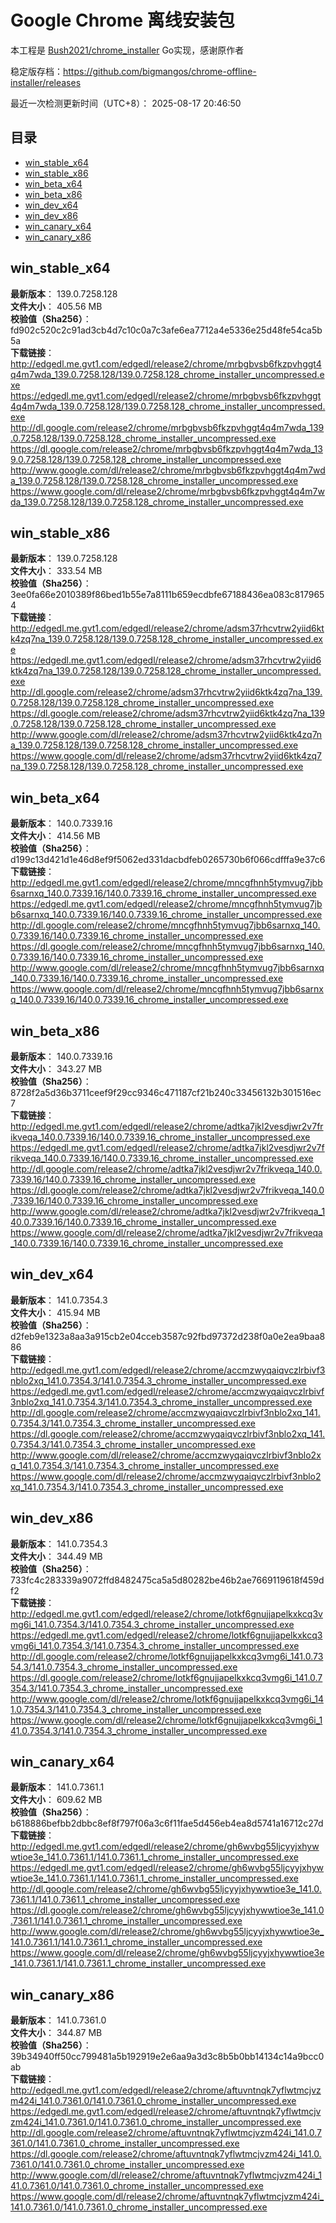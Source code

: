 # Google Chrome 离线安装包
本工程是 [Bush2021/chrome_installer](https://github.com/Bush2021/chrome_installer) Go实现，感谢原作者

稳定版存档：<https://github.com/bigmangos/chrome-offline-installer/releases>

最近一次检测更新时间（UTC+8）：
2025-08-17 20:46:50

## 目录
* [win_stable_x64](https://github.com/bigmangos/chrome-offline-installer?tab=readme-ov-file#win_stable_x64)
* [win_stable_x86](https://github.com/bigmangos/chrome-offline-installer?tab=readme-ov-file#win_stable_x86)
* [win_beta_x64](https://github.com/bigmangos/chrome-offline-installer?tab=readme-ov-file#win_beta_x64)
* [win_beta_x86](https://github.com/bigmangos/chrome-offline-installer?tab=readme-ov-file#win_beta_x86)
* [win_dev_x64](https://github.com/bigmangos/chrome-offline-installer?tab=readme-ov-file#win_dev_x64)
* [win_dev_x86](https://github.com/bigmangos/chrome-offline-installer?tab=readme-ov-file#win_dev_x86)
* [win_canary_x64](https://github.com/bigmangos/chrome-offline-installer?tab=readme-ov-file#win_canary_x64)
* [win_canary_x86](https://github.com/bigmangos/chrome-offline-installer?tab=readme-ov-file#win_canary_x86)

## win_stable_x64
**最新版本**： 139.0.7258.128  
**文件大小**： 405.56 MB  
**校验值（Sha256）**： fd902c520c2c91ad3cb4d7c10c0a7c3afe6ea7712a4e5336e25d48fe54ca5b5a  
**下载链接**：
http://edgedl.me.gvt1.com/edgedl/release2/chrome/mrbgbvsb6fkzpvhggt4q4m7wda_139.0.7258.128/139.0.7258.128_chrome_installer_uncompressed.exe
https://edgedl.me.gvt1.com/edgedl/release2/chrome/mrbgbvsb6fkzpvhggt4q4m7wda_139.0.7258.128/139.0.7258.128_chrome_installer_uncompressed.exe
http://dl.google.com/release2/chrome/mrbgbvsb6fkzpvhggt4q4m7wda_139.0.7258.128/139.0.7258.128_chrome_installer_uncompressed.exe
https://dl.google.com/release2/chrome/mrbgbvsb6fkzpvhggt4q4m7wda_139.0.7258.128/139.0.7258.128_chrome_installer_uncompressed.exe
http://www.google.com/dl/release2/chrome/mrbgbvsb6fkzpvhggt4q4m7wda_139.0.7258.128/139.0.7258.128_chrome_installer_uncompressed.exe
https://www.google.com/dl/release2/chrome/mrbgbvsb6fkzpvhggt4q4m7wda_139.0.7258.128/139.0.7258.128_chrome_installer_uncompressed.exe
## win_stable_x86
**最新版本**： 139.0.7258.128  
**文件大小**： 333.54 MB  
**校验值（Sha256）**： 3ee0fa66e2010389f86bed1b55e7a8111b659ecdbfe67188436ea083c8179654  
**下载链接**：
http://edgedl.me.gvt1.com/edgedl/release2/chrome/adsm37rhcvtrw2yiid6ktk4zq7na_139.0.7258.128/139.0.7258.128_chrome_installer_uncompressed.exe
https://edgedl.me.gvt1.com/edgedl/release2/chrome/adsm37rhcvtrw2yiid6ktk4zq7na_139.0.7258.128/139.0.7258.128_chrome_installer_uncompressed.exe
http://dl.google.com/release2/chrome/adsm37rhcvtrw2yiid6ktk4zq7na_139.0.7258.128/139.0.7258.128_chrome_installer_uncompressed.exe
https://dl.google.com/release2/chrome/adsm37rhcvtrw2yiid6ktk4zq7na_139.0.7258.128/139.0.7258.128_chrome_installer_uncompressed.exe
http://www.google.com/dl/release2/chrome/adsm37rhcvtrw2yiid6ktk4zq7na_139.0.7258.128/139.0.7258.128_chrome_installer_uncompressed.exe
https://www.google.com/dl/release2/chrome/adsm37rhcvtrw2yiid6ktk4zq7na_139.0.7258.128/139.0.7258.128_chrome_installer_uncompressed.exe
## win_beta_x64
**最新版本**： 140.0.7339.16  
**文件大小**： 414.56 MB  
**校验值（Sha256）**： d199c13d421d1e46d8ef9f5062ed331dacbdfeb0265730b6f066cdfffa9e37c6  
**下载链接**：
http://edgedl.me.gvt1.com/edgedl/release2/chrome/mncgfhnh5tymvug7jbb6sarnxq_140.0.7339.16/140.0.7339.16_chrome_installer_uncompressed.exe
https://edgedl.me.gvt1.com/edgedl/release2/chrome/mncgfhnh5tymvug7jbb6sarnxq_140.0.7339.16/140.0.7339.16_chrome_installer_uncompressed.exe
http://dl.google.com/release2/chrome/mncgfhnh5tymvug7jbb6sarnxq_140.0.7339.16/140.0.7339.16_chrome_installer_uncompressed.exe
https://dl.google.com/release2/chrome/mncgfhnh5tymvug7jbb6sarnxq_140.0.7339.16/140.0.7339.16_chrome_installer_uncompressed.exe
http://www.google.com/dl/release2/chrome/mncgfhnh5tymvug7jbb6sarnxq_140.0.7339.16/140.0.7339.16_chrome_installer_uncompressed.exe
https://www.google.com/dl/release2/chrome/mncgfhnh5tymvug7jbb6sarnxq_140.0.7339.16/140.0.7339.16_chrome_installer_uncompressed.exe
## win_beta_x86
**最新版本**： 140.0.7339.16  
**文件大小**： 343.27 MB  
**校验值（Sha256）**： 8728f2a5d36b3711ceef9f29cc9346c471187cf21b240c33456132b301516ec7  
**下载链接**：
http://edgedl.me.gvt1.com/edgedl/release2/chrome/adtka7jkl2vesdjwr2v7frikveqa_140.0.7339.16/140.0.7339.16_chrome_installer_uncompressed.exe
https://edgedl.me.gvt1.com/edgedl/release2/chrome/adtka7jkl2vesdjwr2v7frikveqa_140.0.7339.16/140.0.7339.16_chrome_installer_uncompressed.exe
http://dl.google.com/release2/chrome/adtka7jkl2vesdjwr2v7frikveqa_140.0.7339.16/140.0.7339.16_chrome_installer_uncompressed.exe
https://dl.google.com/release2/chrome/adtka7jkl2vesdjwr2v7frikveqa_140.0.7339.16/140.0.7339.16_chrome_installer_uncompressed.exe
http://www.google.com/dl/release2/chrome/adtka7jkl2vesdjwr2v7frikveqa_140.0.7339.16/140.0.7339.16_chrome_installer_uncompressed.exe
https://www.google.com/dl/release2/chrome/adtka7jkl2vesdjwr2v7frikveqa_140.0.7339.16/140.0.7339.16_chrome_installer_uncompressed.exe
## win_dev_x64
**最新版本**： 141.0.7354.3  
**文件大小**： 415.94 MB  
**校验值（Sha256）**： d2feb9e1323a8aa3a915cb2e04cceb3587c92fbd97372d238f0a0e2ea9baa886  
**下载链接**：
http://edgedl.me.gvt1.com/edgedl/release2/chrome/accmzwyqaiqvczlrbivf3nblo2xq_141.0.7354.3/141.0.7354.3_chrome_installer_uncompressed.exe
https://edgedl.me.gvt1.com/edgedl/release2/chrome/accmzwyqaiqvczlrbivf3nblo2xq_141.0.7354.3/141.0.7354.3_chrome_installer_uncompressed.exe
http://dl.google.com/release2/chrome/accmzwyqaiqvczlrbivf3nblo2xq_141.0.7354.3/141.0.7354.3_chrome_installer_uncompressed.exe
https://dl.google.com/release2/chrome/accmzwyqaiqvczlrbivf3nblo2xq_141.0.7354.3/141.0.7354.3_chrome_installer_uncompressed.exe
http://www.google.com/dl/release2/chrome/accmzwyqaiqvczlrbivf3nblo2xq_141.0.7354.3/141.0.7354.3_chrome_installer_uncompressed.exe
https://www.google.com/dl/release2/chrome/accmzwyqaiqvczlrbivf3nblo2xq_141.0.7354.3/141.0.7354.3_chrome_installer_uncompressed.exe
## win_dev_x86
**最新版本**： 141.0.7354.3  
**文件大小**： 344.49 MB  
**校验值（Sha256）**： 733fc4c283339a9072ffd8482475ca5a5d80282be46b2ae7669119618f459df2  
**下载链接**：
http://edgedl.me.gvt1.com/edgedl/release2/chrome/lotkf6gnujjapelkxkcq3vmg6i_141.0.7354.3/141.0.7354.3_chrome_installer_uncompressed.exe
https://edgedl.me.gvt1.com/edgedl/release2/chrome/lotkf6gnujjapelkxkcq3vmg6i_141.0.7354.3/141.0.7354.3_chrome_installer_uncompressed.exe
http://dl.google.com/release2/chrome/lotkf6gnujjapelkxkcq3vmg6i_141.0.7354.3/141.0.7354.3_chrome_installer_uncompressed.exe
https://dl.google.com/release2/chrome/lotkf6gnujjapelkxkcq3vmg6i_141.0.7354.3/141.0.7354.3_chrome_installer_uncompressed.exe
http://www.google.com/dl/release2/chrome/lotkf6gnujjapelkxkcq3vmg6i_141.0.7354.3/141.0.7354.3_chrome_installer_uncompressed.exe
https://www.google.com/dl/release2/chrome/lotkf6gnujjapelkxkcq3vmg6i_141.0.7354.3/141.0.7354.3_chrome_installer_uncompressed.exe
## win_canary_x64
**最新版本**： 141.0.7361.1  
**文件大小**： 609.62 MB  
**校验值（Sha256）**： b618886befbb2dbbc8ef8f797f06a3c6f11fae5d456eb4ea8d5741a16712c27d  
**下载链接**：
http://edgedl.me.gvt1.com/edgedl/release2/chrome/gh6wvbg55ljcyyjxhywwtioe3e_141.0.7361.1/141.0.7361.1_chrome_installer_uncompressed.exe
https://edgedl.me.gvt1.com/edgedl/release2/chrome/gh6wvbg55ljcyyjxhywwtioe3e_141.0.7361.1/141.0.7361.1_chrome_installer_uncompressed.exe
http://dl.google.com/release2/chrome/gh6wvbg55ljcyyjxhywwtioe3e_141.0.7361.1/141.0.7361.1_chrome_installer_uncompressed.exe
https://dl.google.com/release2/chrome/gh6wvbg55ljcyyjxhywwtioe3e_141.0.7361.1/141.0.7361.1_chrome_installer_uncompressed.exe
http://www.google.com/dl/release2/chrome/gh6wvbg55ljcyyjxhywwtioe3e_141.0.7361.1/141.0.7361.1_chrome_installer_uncompressed.exe
https://www.google.com/dl/release2/chrome/gh6wvbg55ljcyyjxhywwtioe3e_141.0.7361.1/141.0.7361.1_chrome_installer_uncompressed.exe
## win_canary_x86
**最新版本**： 141.0.7361.0  
**文件大小**： 344.87 MB  
**校验值（Sha256）**： 39b34940ff50cc799481a5b192919e2e6aa9a3d3c8b5b0bb14134c14a9bcc0ab  
**下载链接**：
http://edgedl.me.gvt1.com/edgedl/release2/chrome/aftuvntnqk7yflwtmcjvzm424i_141.0.7361.0/141.0.7361.0_chrome_installer_uncompressed.exe
https://edgedl.me.gvt1.com/edgedl/release2/chrome/aftuvntnqk7yflwtmcjvzm424i_141.0.7361.0/141.0.7361.0_chrome_installer_uncompressed.exe
http://dl.google.com/release2/chrome/aftuvntnqk7yflwtmcjvzm424i_141.0.7361.0/141.0.7361.0_chrome_installer_uncompressed.exe
https://dl.google.com/release2/chrome/aftuvntnqk7yflwtmcjvzm424i_141.0.7361.0/141.0.7361.0_chrome_installer_uncompressed.exe
http://www.google.com/dl/release2/chrome/aftuvntnqk7yflwtmcjvzm424i_141.0.7361.0/141.0.7361.0_chrome_installer_uncompressed.exe
https://www.google.com/dl/release2/chrome/aftuvntnqk7yflwtmcjvzm424i_141.0.7361.0/141.0.7361.0_chrome_installer_uncompressed.exe
